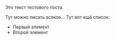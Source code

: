 <!-- 
	$title: Тестовый пост
	$date: 	23 января, 2022
-->

Это текст тестового поста. 

Тут можно писать всякое... Тут вот ещё список:

- Первый элемент
- Второй элемент